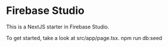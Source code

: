 # Firebase Studio

This is a NextJS starter in Firebase Studio.

To get started, take a look at src/app/page.tsx.
npm run db:seed


